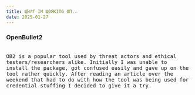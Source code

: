 ```yaml
---
title: ЩΉΛƬ IM ЩӨЯKIПG ӨП..
date: 2025-01-27
---
```


### OpenBullet2 
<no shade> 
<br> 
<tt>OB2 is a popular tool used by threat actors and ethical testers/researchers alike. Initially I was unable to install the package, got confused easily and gave up on the tool rather quickly. After reading an article over the weekend that had to do with how the tool was being used for credential stuffing I decided to give it a try.</tt>
